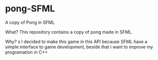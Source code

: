 # pong-SFML
A copy of Pong in SFML

What?
This repository contains a copy of pong made in SFML.

Why?
s
I decided to make this game in this API because SFML have a simple interface to game development, beside that i want to improve my programation in C++
